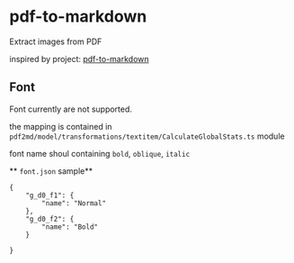 # pdf-to-markdown

Extract images from PDF


inspired by project: [pdf-to-markdown](https://github.com/jzillmann/pdf-to-markdown)


## Font 

Font currently are not supported. 

the mapping is contained in `pdf2md/model/transformations/textitem/CalculateGlobalStats.ts` module

font name shoul containing `bold`, `oblique`, `italic`

** `font.json` sample**
```
{
    "g_d0_f1": {
        "name": "Normal"
    },
    "g_d0_f2": {
        "name": "Bold"
    }

}
```
